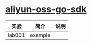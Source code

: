 # [aliyun-oss-go-sdk](https://github.com/aliyun/aliyun-oss-go-sdk)

|实验|简介|说明|
|---|---|---|
|lab001|example| |